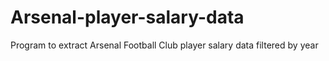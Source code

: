 # Arsenal-player-salary-data
Program to extract Arsenal Football Club player salary data filtered by year
